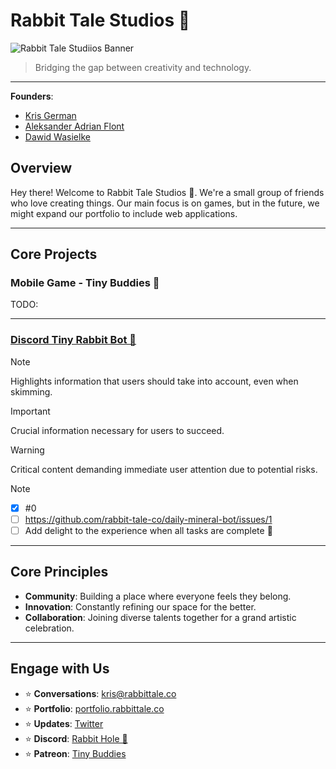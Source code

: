 # Rabbit Tale Studios 🐇
![Rabbit Tale Studiios Banner](https://portfolio.rabbittale.co/og.png)

> Bridging the gap between creativity and technology.

---

**Founders**:
- [Kris German](https://github.com/rabbit-tale-co)
- [Aleksander Adrian Flont](https://github.com/SquareShox)
- [Dawid Wasielke](https://github.com/xterios)

## Overview

Hey there! Welcome to Rabbit Tale Studios 🐇.
We're a small group of friends who love creating things. Our main focus is on games, but in the future, we might expand our portfolio to include web applications.

---

## Core Projects

### Mobile Game - Tiny Buddies 🐇

TODO:

---

### [Discord Tiny Rabbit Bot 🐇](https://github.com/rabbit-tale-co/tinyRabbit)

> [!NOTE]
> Highlights information that users should take into account, even when skimming.

> [!IMPORTANT]
> Crucial information necessary for users to succeed.

> [!WARNING]
> Critical content demanding immediate user attention due to potential risks.

> [!NOTE]
> - [x] #0
> - [ ] https://github.com/rabbit-tale-co/daily-mineral-bot/issues/1
> - [ ] Add delight to the experience when all tasks are complete :tada:

---

## Core Principles

- **Community**: Building a place where everyone feels they belong.
- **Innovation**: Constantly refining our space for the better.
- **Collaboration**: Joining diverse talents together for a grand artistic celebration.

---

## Engage with Us

- ⭐️ **Conversations**: [kris@rabbittale.co](mailto:kris@rabbittale.co)
- ⭐️ **Portfolio**: [portfolio.rabbittale.co](https://portfolio.rabbittale.co)
- ⭐️ **Updates**: [Twitter](https://twitter.com/rabbit-tale-co)
- ⭐️ **Discord**: [Rabbit Hole 🐇](https://discord.gg/kX7PETs6QT)
- ⭐️ **Patreon**: [Tiny Buddies](https://www.patreon.com/TinyBuddies)

